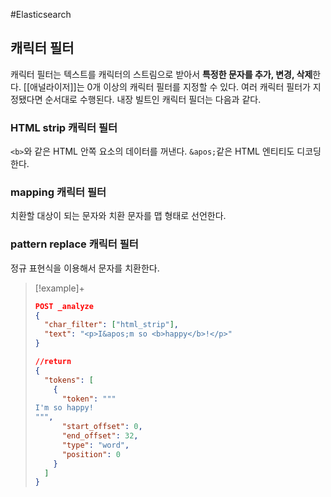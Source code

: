 #Elasticsearch 

## 캐릭터 필터
캐릭터 필터는 텍스트를 캐릭터의 스트림으로 받아서 **특정한 문자를 추가, 변경, 삭제**한다. [[애널라이저]]는 0개 이상의 캐릭터 필터를 지정할 수 있다. 여러 캐릭터 필터가 지정됐다면 순서대로 수행된다.
내장 빌트인 캐릭터 필더는 다음과 같다.
### HTML strip 캐릭터 필터
`<b>`와 같은 HTML 안쪽 요소의 데이터를 꺼낸다. `&apos;`같은 HTML 엔티티도 디코딩한다.

### mapping 캐릭터 필터
치환할 대상이 되는 문자와 치환 문자를 맵 형태로 선언한다.

### pattern replace 캐릭터 필터
정규 표현식을 이용해서 문자를 치환한다.

> [!example]+ 
> ```json
> POST _analyze
> {
> 	"char_filter": ["html_strip"],
> 	"text": "<p>I&apos;m so <b>happy</b>!</p>"
> }
> 
> //return
> {
>   "tokens": [
>     {
>       "token": """
> I'm so happy!
> """,
>       "start_offset": 0,
>       "end_offset": 32,
>       "type": "word",
>       "position": 0
>     }
>   ]
> }
> ```